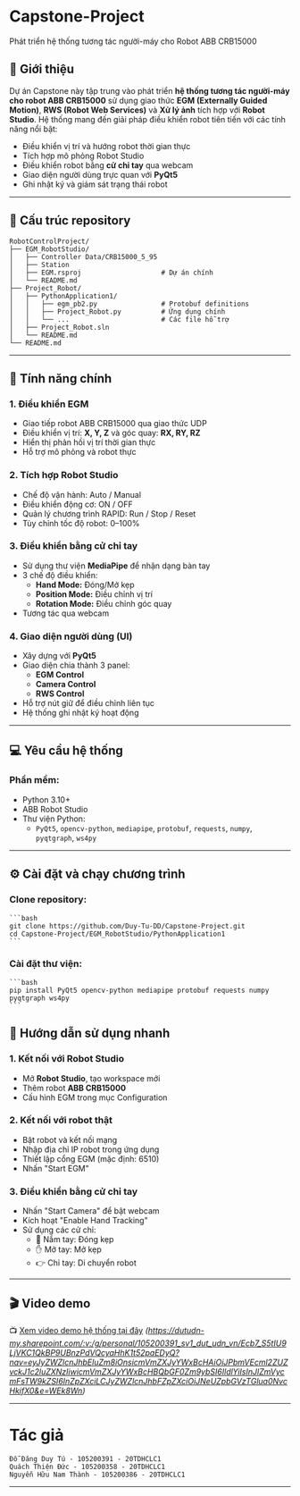 # Capstone-Project
Phát triển hệ thống tương tác người-máy cho Robot ABB CRB15000
## 📌 Giới thiệu
Dự án Capstone này tập trung vào phát triển **hệ thống tương tác người-máy cho robot ABB CRB15000** sử dụng giao thức **EGM (Externally Guided Motion)**, **RWS (Robot Web Services)** và **Xử lý ảnh** tích hợp với **Robot Studio**. Hệ thống mang đến giải pháp điều khiển robot tiên tiến với các tính năng nổi bật:

- Điều khiển vị trí và hướng robot thời gian thực  
- Tích hợp mô phỏng Robot Studio  
- Điều khiển robot bằng **cử chỉ tay** qua webcam  
- Giao diện người dùng trực quan với **PyQt5**  
- Ghi nhật ký và giám sát trạng thái robot  
---
## 📁 Cấu trúc repository
    RobotControlProject/
    ├── EGM_RobotStudio/                  
    │   ├── Controller Data/CRB15000_5_95
    │   ├── Station
    │   ├── EGM.rsproj                    # Dự án chính
    │   └── README.md 
    ├── Project_Robot/                    
    │   ├── PythonApplication1/
    │   │   ├── egm_pb2.py                # Protobuf definitions
    │   │   ├── Project_Robot.py          # Ứng dụng chính
    │   │   └── ...                       # Các file hỗ trợ
    │   ├── Project_Robot.sln        
    │   └── README.md       
    └── README.md                         
---

## 🧠 Tính năng chính
  ### 1. Điều khiển EGM
  - Giao tiếp robot ABB CRB15000 qua giao thức UDP  
  - Điều khiển vị trí: **X, Y, Z** và góc quay: **RX, RY, RZ**  
  - Hiển thị phản hồi vị trí thời gian thực  
  - Hỗ trợ mô phỏng và robot thực  

  ### 2. Tích hợp Robot Studio
  - Chế độ vận hành: Auto / Manual  
  - Điều khiển động cơ: ON / OFF  
  - Quản lý chương trình RAPID: Run / Stop / Reset  
  - Tùy chỉnh tốc độ robot: 0–100%  

  ### 3. Điều khiển bằng cử chỉ tay
  - Sử dụng thư viện **MediaPipe** để nhận dạng bàn tay  
  - 3 chế độ điều khiển:
    - **Hand Mode:** Đóng/Mở kẹp
    - **Position Mode:** Điều chỉnh vị trí  
    - **Rotation Mode:** Điều chỉnh góc quay  
  - Tương tác qua webcam  

  ###  4. Giao diện người dùng (UI)

  - Xây dựng với **PyQt5**  
  - Giao diện chia thành 3 panel:
    - **EGM Control**
    - **Camera Control**
    - **RWS Control**  
  - Hỗ trợ nút giữ để điều chỉnh liên tục  
  - Hệ thống ghi nhật ký hoạt động  
---

## 💻 Yêu cầu hệ thống
### Phần mềm:

- Python 3.10+  
- ABB Robot Studio  
- Thư viện Python:
  - `PyQt5`, `opencv-python`, `mediapipe`, `protobuf`, `requests`, `numpy`, `pyqtgraph`, `ws4py`  
---

## ⚙️ Cài đặt và chạy chương trình

  ### Clone repository:

    ```bash
    git clone https://github.com/Duy-Tu-DD/Capstone-Project.git
    cd Capstone-Project/EGM_RobotStudio/PythonApplication1
    ```
  ### Cài đặt thư viện:

    ```bash
    pip install PyQt5 opencv-python mediapipe protobuf requests numpy pyqtgraph ws4py
    ```

## 📘 Hướng dẫn sử dụng nhanh

  ### 1. Kết nối với Robot Studio

  - Mở **Robot Studio**, tạo workspace mới  
  - Thêm robot **ABB CRB15000**  
  - Cấu hình EGM trong mục Configuration  

  ### 2. Kết nối với robot thật

  - Bật robot và kết nối mạng  
  - Nhập địa chỉ IP robot trong ứng dụng  
  - Thiết lập cổng EGM (mặc định: 6510)  
  - Nhấn "Start EGM"  

  ### 3. Điều khiển bằng cử chỉ tay

  - Nhấn "Start Camera" để bật webcam  
  - Kích hoạt "Enable Hand Tracking"  
  - Sử dụng các cử chỉ:
    - 👊 Nắm tay: Đóng kẹp  
    - ✋ Mở tay: Mở kẹp  
    - 👉 Chỉ tay: Di chuyển robot  

  ---

## 🎬 Video demo

📺 [Xem video demo hệ thống tại đây](#) *(https://dutudn-my.sharepoint.com/:v:/g/personal/105200391_sv1_dut_udn_vn/Ecb7_S5tIU9LjVKC1QkBP9UBnzPdVQcyaHhK1t52paEDyQ?nav=eyJyZWZlcnJhbEluZm8iOnsicmVmZXJyYWxBcHAiOiJPbmVEcml2ZUZvckJ1c2luZXNzIiwicmVmZXJyYWxBcHBQbGF0Zm9ybSI6IldlYiIsInJlZmVycmFsTW9kZSI6InZpZXciLCJyZWZlcnJhbFZpZXciOiJNeUZpbGVzTGlua0NvcHkifX0&e=WEk8Wn)*

---

# Tác giả
    Đỗ Đăng Duy Tú - 105200391 - 20TDHCLC1 
    Quách Thiện Đức - 105200358 - 20TDHCLC1
    Nguyễn Hữu Nam Thành - 105200386 - 20TDHCLC1
---

